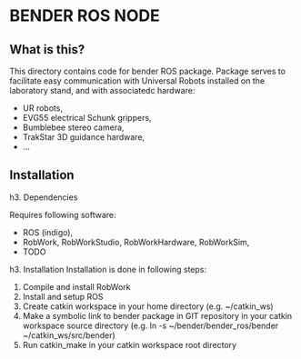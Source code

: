 BENDER ROS NODE
===============

What is this?
-------------
This directory contains code for bender ROS package. Package serves to
facilitate easy communication with Universal Robots installed on the
laboratory stand, and with associatedc hardware:

* UR robots,
* EVG55 electrical Schunk grippers,
* Bumblebee stereo camera,
* TrakStar 3D guidance hardware,
* ...

Installation
------------

h3. Dependencies

Requires following software:

* ROS (indigo),
* RobWork, RobWorkStudio, RobWorkHardware, RobWorkSim,
* TODO

h3. Installation
Installation is done in following steps:
1. Compile and install RobWork
2. Install and setup ROS
3. Create catkin workspace in your home directory (e.g. ~/catkin_ws)
4. Make a symbolic link to bender package in GIT repository in your
catkin workspace source directory (e.g. ln -s ~/bender/bender_ros/bender ~/catkin_ws/src/bender)
5. Run catkin_make in your catkin workspace root directory
